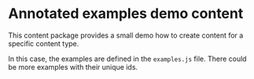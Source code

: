 Annotated examples demo content
===============================

This content package provides a small demo how
to create content for a specific content type.

In this case, the examples are defined in the
`examples.js` file. There could be more examples
with their unique ids.
